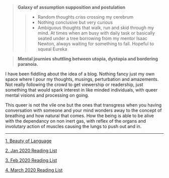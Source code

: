 >  **Galaxy of assumption supposition and postulation**
>> * Random thoughts criss crossing my cerebrum
>> * Nothing conclusive but very curious
>> * Ambiguous thoughts that walk, run and skid through my mind. At times when am busy with daily task or basically seated under a tree borrowing from my mentor Isaac Newton, always waiting for something to fall. Hopeful to squeal Eureka

> **Mental journies shuttling between utopia, dystopia and bordering paranoia.**

I have been fiddling about the idea of a blog. Nothing fancy just my own space where I pour my thoughts, musings, perturbation and amazements. Not really following the crowd to get viewership or readership, just something that would spark interest in like minded individuals, with queer mental visions and processing on going. 

This queer is not the vile one but the ones that transgress when you having conversation with someone and your mind wonders away to the concept of breathing and how natural that comes. How the being is able to be alive with the dependancy on non inert gas, with reflex of the organs and involutary action of muscles causing the lungs to push out and in.

_____________________________________________________________________


[1. Beauty of Language](beauty_language.html "1. Beauty of Language")

[2. Jan 2020 Reading List](Reading_List.html "2. Jan 2020 Reading List")

[3. Feb 2020 Reading List](feb20_reading_list.html "3. Feb 2020 Reading List")

[4. March 2020 Reading List](march20_reading_list.html "4. March 2020 Reading List")

